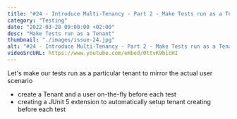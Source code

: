 ```yaml
---
title: "#24 - Introduce Multi-Tenancy - Part 2 - Make Tests run as a Tenant"
category: "Testing"
date: "2022-03-28 09:00:00 +02:00"
desc: "Make Tests run as a Tenant"
thumbnail: "./images/issue-24.jpg"
alt: "#24 - Introduce Multi-Tenancy - Part 2 - Make Tests run as a Tenant"
videoSrcURL: https://www.youtube.com/embed/0ttvK9bicHI
---
```


Let's make our tests run as a particular tenant to mirror the actual user scenario

* create a Tenant and a user on-the-fly before each test
* creating a JUnit 5 extension to automatically setup tenant creating before each test